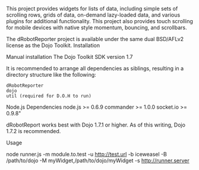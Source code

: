 This project provides widgets for lists of data, including simple sets of scrolling rows, grids of data, on-demand lazy-loaded data, and various plugins for additional functionality. This project also provides touch scrolling for mobile devices with native style momentum, bouncing, and scrollbars.

The dRobotReporter project is available under the same dual BSD/AFLv2 license as the Dojo Toolkit.
Installation

Manual installation
	The Dojo Toolkit SDK version 1.7

It is recommended to arrange all dependencies as siblings, resulting in a directory structure like the following:

    dRobotReporter
    dojo
    util (required for D.O.H to run)

Node.js Dependencies
	node.js >= 0.6.9
	commander >= 1.0.0
    socket.io >= 0.9.8"

dRobotReport works best with Dojo 1.7.1 or higher. As of this writing, Dojo 1.7.2 is recommended.

Usage

node runner.js -m module.to.test -u http://test.url -b iceweasel -B /path/to/dojo -M myWidget,/path/to/dojo/myWidget -s http://runner.server

